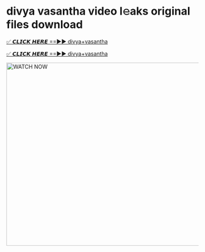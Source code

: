 # divya vasantha video l𝚎aks original files download

<p><a href="https://mediafirer.com/divya+vasantha&ref=titik" rel="nofollow">✅ 𝘾𝙇𝙄𝘾𝙆 𝙃𝙀𝙍𝙀 ==►► divya+vasantha</a></p>

<p><a href="https://mediafirer.com/divya+vasantha&ref=titik" rel="nofollow">✅ 𝘾𝙇𝙄𝘾𝙆 𝙃𝙀𝙍𝙀 ==►► divya+vasantha</a></p>

<p><a rel="nofollow" title="WATCH NOW" href="https://mediafirer.com/divya+vasantha&ref=titik"><img border="divya+vasantha" height="480" width="854" title="WATCH NOW" alt="WATCH NOW" src="https://i.imgur.com/WiGg2rx.gif"></a></p>